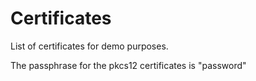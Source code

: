 # Certificates

List of certificates for demo purposes.

The passphrase for the pkcs12 certificates is "password"
